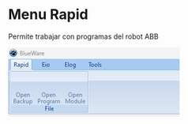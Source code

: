 # Menu Rapid

Permite trabajar con programas del robot ABB

![Nenu rapif][0]

[0]: ./images/rapid.png "Menu rapid"